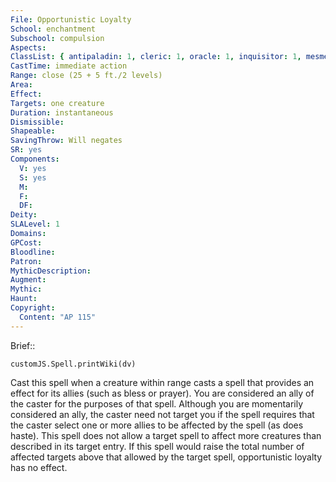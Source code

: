 ```yaml
---
File: Opportunistic Loyalty
School: enchantment
Subschool: compulsion
Aspects: 
ClassList: { antipaladin: 1, cleric: 1, oracle: 1, inquisitor: 1, mesmerist: 1, psychic: 1, witch: 1 }
CastTime: immediate action
Range: close (25 + 5 ft./2 levels)
Area: 
Effect: 
Targets: one creature
Duration: instantaneous
Dismissible: 
Shapeable: 
SavingThrow: Will negates
SR: yes
Components:
  V: yes
  S: yes
  M: 
  F: 
  DF: 
Deity: 
SLALevel: 1
Domains: 
GPCost: 
Bloodline: 
Patron: 
MythicDescription: 
Augment: 
Mythic: 
Haunt: 
Copyright:
  Content: "AP 115"
---
```

Brief:: 

```dataviewjs
customJS.Spell.printWiki(dv)
```

Cast this spell when a creature within range casts a spell that provides an effect for its allies (such as bless or prayer). You are considered an ally of the caster for the purposes of that spell. Although you are momentarily considered an ally, the caster need not target you if the spell requires that the caster select one or more allies to be affected by the spell (as does haste). This spell does not allow a target spell to affect more creatures than described in its target entry. If this spell would raise the total number of affected targets above that allowed by the target spell, opportunistic loyalty has no effect.

